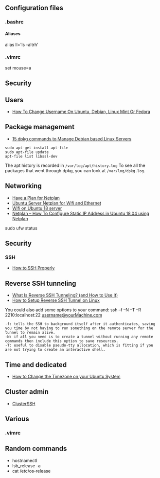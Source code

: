 
## Configuration files
### .bashrc

#### Aliases
alias ll='ls -altrh'

### .vimrc
set mouse=a

## Security

## Users

* [How To Change Username On Ubuntu, Debian, Linux Mint Or Fedora](https://www.linuxuprising.com/2019/04/how-to-change-username-on-ubuntu-debian.html)

## Package management
* [15 dpkg commands to Manage Debian based Linux Servers](https://www.linuxsysadmins.com/15-dpkg-commands-in-linux-servers/)

```
sudo apt-get install apt-file
sudo apt-file update
apt-file list libssl-dev
```
The apt history is recorded in `/var/log/apt/history.log`
To see all the packages that went through dpkg, you can look at `/var/log/dpkg.log`.


## Networking

* [Have a Plan for Netplan](https://www.linuxjournal.com/content/have-plan-netplan)
* [Ubuntu Server Netplan for Wifi and Ethernet](https://askubuntu.com/questions/1042789/ubuntu-server-netplan-for-wifi-and-ethernet)
* [Wifi on Ubuntu 18 server](https://gist.github.com/austinjp/9b968c75c3e54004be7cd7a134881d85)
* [Netplan – How To Configure Static IP Address in Ubuntu 18.04 using Netplan](https://www.itzgeek.com/how-tos/linux/ubuntu-how-tos/netplan-how-to-configure-static-ip-address-in-ubuntu-18-04-using-netplan.html)


sudo ufw status

## Security

### SSH

* [How to SSH Properly](https://gravitational.com/blog/how-to-ssh-properly/)

## Reverse SSH tunneling
* [What Is Reverse SSH Tunneling? (and How to Use It)](https://www.howtogeek.com/428413/what-is-reverse-ssh-tunneling-and-how-to-use-it/)
* [How to Setup Reverse SSH Tunnel on Linux](https://www.thegeekstuff.com/2013/11/reverse-ssh-tunnel/)

You could also add some options to your command: ssh –f –N –T –R 2210:localhost:22 username@yourMachine.com

    -f: tells the SSH to background itself after it authenticates, saving you time by not having to run something on the remote server for the tunnel to remain alive.
    -N: if all you need is to create a tunnel without running any remote commands then include this option to save resources.
    -T: useful to disable pseudo-tty allocation, which is fitting if you are not trying to create an interactive shell.


## Time and dedicated

* [How to Change the Timezone on your Ubuntu System](https://vitux.com/how-to-change-the-timezone-on-your-ubuntu-system/)

## Cluster admin
* [ClusterSSH](https://github.com/duncs/clusterssh)

## Various

### .vimrc

## Random commands

* hostnamectl
* lsb_release -a
* cat /etc/os-release
